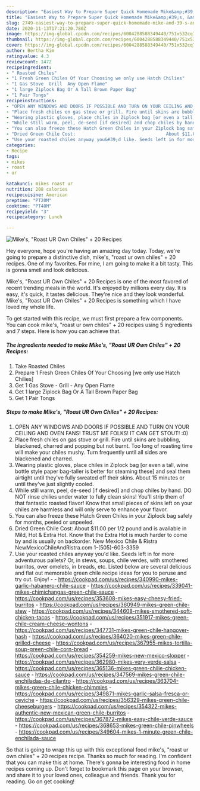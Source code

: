 ```yaml
---
description: "Easiest Way to Prepare Super Quick Homemade Mike&amp;#39;s, &amp;#34;Roast UR Own Chiles&amp;#34; + 20 Recipes"
title: "Easiest Way to Prepare Super Quick Homemade Mike&amp;#39;s, &amp;#34;Roast UR Own Chiles&amp;#34; + 20 Recipes"
slug: 2749-easiest-way-to-prepare-super-quick-homemade-mike-and-39-s-and-34-roast-ur-own-chiles-and-34-20-recipes
date: 2020-11-13T17:21:20.780Z
image: https://img-global.cpcdn.com/recipes/6004288588349440/751x532cq70/mikes-roast-ur-own-chiles-20-recipes-recipe-main-photo.jpg
thumbnail: https://img-global.cpcdn.com/recipes/6004288588349440/751x532cq70/mikes-roast-ur-own-chiles-20-recipes-recipe-main-photo.jpg
cover: https://img-global.cpcdn.com/recipes/6004288588349440/751x532cq70/mikes-roast-ur-own-chiles-20-recipes-recipe-main-photo.jpg
author: Bertha Kim
ratingvalue: 4.3
reviewcount: 1472
recipeingredient:
- " Roasted Chiles"
- "1 Fresh Green Chiles Of Your Choosing we only use Hatch Chilies"
- "1 Gas Stove  Grill  Any Open Flame"
- "1 large Ziplock Bag Or A Tall Brown Paper Bag"
- "1 Pair Tongs"
recipeinstructions:
- "OPEN ANY WINDOWS AND DOORS IF POSSIBLE AND TURN ON YOUR CEILING AND OVEN FANS! TRUST ME FOLKS! IT CAN GET STOUT! :0)"
- "Place fresh chiles on gas stove or grill. Fire until skins are bubbling, blackened, charred and popping but not burnt. Too long of roasting time will make your chiles mushy. Turn frequently until all sides are blackened and charred."
- "Wearing plastic gloves, place chiles in Ziplock bag [or even a tall, wine bottle style paper bag-taller is better for steaming these] and seal them airtight until they&#39;ve fully sweated off their skins. About 15 minutes or until they&#39;ve just slightly cooled."
- "While still warm, peel, de-seed [if desired] and chop chiles by hand. DO NOT rinse chilies under water to fully clean skins! You&#39;ll strip them of that fantastic roasted flavor! Know that small pieces of skins left on your chiles are harmless and will only serve to enhance your flavor."
- "You can also freeze these Hatch Green Chiles in your Ziplock bag safely for months, peeled or unpeeled."
- "Dried Green Chile Cost:                                  About $11.00 per 1/2 pound and is available in Mild, Hot &amp; Extra Hot. Know that the Extra Hot is much harder to come by and is usually on backorder.                                                                                                                                                                                             New Mexico Chile &amp; Ristra NewMexicoChileAndRistra.com                                                           1-(505)-603-3359"
- "Use your roasted chiles anyway you&#39;d like. Seeds left in for more adventurous pallets? Or, in stews, soups, chile verdes, with smothered burritos, over omelets, in breads, etc. Listed below are several delicious and flat out memorable green chile recipe ideas for you to peruse and try out. Enjoy!  https://cookpad.com/us/recipes/340990-mikes-garlic-habanero-chile-sauce https://cookpad.com/us/recipes/339041-mikes-chimichangas-green-chile-sauce https://cookpad.com/us/recipes/353608-mikes-easy-cheesy-fried-burritos https://cookpad.com/us/recipes/360949-mikes-green-chile-stew https://cookpad.com/us/recipes/344608-mikes-smothered-soft-chicken-tacos https://cookpad.com/us/recipes/351917-mikes-green-chile-cream-cheese-wontons https://cookpad.com/us/recipes/347731-mikes-green-chile-hangover-hash https://cookpad.com/us/recipes/364020-mikes-green-chile-grilled-cheese https://cookpad.com/us/recipes/367955-mikes-tortilla-soup-green-chile-corn-bread https://cookpad.com/us/recipes/354259-mikes-new-mexico-slopper https://cookpad.com/us/recipes/362980-mikes-very-verde-salsa https://cookpad.com/us/recipes/365136-mikes-green-chilie-chicken-sauce https://cookpad.com/us/recipes/347569-mikes-green-chile-enchiladas-de-cilantro https://cookpad.com/us/recipes/363704-mikes-green-chile-chicken-chimmies https://cookpad.com/us/recipes/349871-mikes-garlic-salsa-fresca-or-ceviche https://cookpad.com/us/recipes/356329-mikes-green-chile-cheeseburgers https://cookpad.com/us/recipes/354322-mikes-authentic-new-mexican-green-chile-burritos https://cookpad.com/us/recipes/367872-mikes-easy-chile-verde-sauce https://cookpad.com/us/recipes/368653-mikes-green-chile-pinwheels https://cookpad.com/us/recipes/349604-mikes-1-minute-green-chile-enchilada-sauce"
categories:
- Recipe
tags:
- mikes
- roast
- ur

katakunci: mikes roast ur 
nutrition: 208 calories
recipecuisine: American
preptime: "PT20M"
cooktime: "PT48M"
recipeyield: "3"
recipecategory: Lunch

---
```



![Mike&#39;s, &#34;Roast UR Own Chiles&#34; + 20 Recipes](https://img-global.cpcdn.com/recipes/6004288588349440/751x532cq70/mikes-roast-ur-own-chiles-20-recipes-recipe-main-photo.jpg)

Hey everyone, hope you're having an amazing day today. Today, we're going to prepare a distinctive dish, mike&#39;s, &#34;roast ur own chiles&#34; + 20 recipes. One of my favorites. For mine, I am going to make it a bit tasty. This is gonna smell and look delicious.



Mike&#39;s, &#34;Roast UR Own Chiles&#34; + 20 Recipes is one of the most favored of recent trending meals in the world. It's enjoyed by millions every day. It is easy, it's quick, it tastes delicious. They're nice and they look wonderful. Mike&#39;s, &#34;Roast UR Own Chiles&#34; + 20 Recipes is something which I have loved my whole life.


To get started with this recipe, we must first prepare a few components. You can cook mike&#39;s, &#34;roast ur own chiles&#34; + 20 recipes using 5 ingredients and 7 steps. Here is how you can achieve that.

<!--inarticleads1-->

##### The ingredients needed to make Mike&#39;s, &#34;Roast UR Own Chiles&#34; + 20 Recipes:

1. Take  Roasted Chiles
1. Prepare 1 Fresh Green Chiles Of Your Choosing [we only use Hatch Chilies]
1. Get 1 Gas Stove - Grill - Any Open Flame
1. Get 1 large Ziplock Bag Or A Tall Brown Paper Bag
1. Get 1 Pair Tongs




<!--inarticleads2-->

##### Steps to make Mike&#39;s, &#34;Roast UR Own Chiles&#34; + 20 Recipes:

1. OPEN ANY WINDOWS AND DOORS IF POSSIBLE AND TURN ON YOUR CEILING AND OVEN FANS! TRUST ME FOLKS! IT CAN GET STOUT! :0)
1. Place fresh chiles on gas stove or grill. Fire until skins are bubbling, blackened, charred and popping but not burnt. Too long of roasting time will make your chiles mushy. Turn frequently until all sides are blackened and charred.
1. Wearing plastic gloves, place chiles in Ziplock bag [or even a tall, wine bottle style paper bag-taller is better for steaming these] and seal them airtight until they&#39;ve fully sweated off their skins. About 15 minutes or until they&#39;ve just slightly cooled.
1. While still warm, peel, de-seed [if desired] and chop chiles by hand. DO NOT rinse chilies under water to fully clean skins! You&#39;ll strip them of that fantastic roasted flavor! Know that small pieces of skins left on your chiles are harmless and will only serve to enhance your flavor.
1. You can also freeze these Hatch Green Chiles in your Ziplock bag safely for months, peeled or unpeeled.
1. Dried Green Chile Cost:                                  About $11.00 per 1/2 pound and is available in Mild, Hot &amp; Extra Hot. Know that the Extra Hot is much harder to come by and is usually on backorder.                                                                                                                                                                                             New Mexico Chile &amp; Ristra NewMexicoChileAndRistra.com                                                           1-(505)-603-3359
1. Use your roasted chiles anyway you&#39;d like. Seeds left in for more adventurous pallets? Or, in stews, soups, chile verdes, with smothered burritos, over omelets, in breads, etc. Listed below are several delicious and flat out memorable green chile recipe ideas for you to peruse and try out. Enjoy! -  - https://cookpad.com/us/recipes/340990-mikes-garlic-habanero-chile-sauce - https://cookpad.com/us/recipes/339041-mikes-chimichangas-green-chile-sauce - https://cookpad.com/us/recipes/353608-mikes-easy-cheesy-fried-burritos - https://cookpad.com/us/recipes/360949-mikes-green-chile-stew - https://cookpad.com/us/recipes/344608-mikes-smothered-soft-chicken-tacos - https://cookpad.com/us/recipes/351917-mikes-green-chile-cream-cheese-wontons - https://cookpad.com/us/recipes/347731-mikes-green-chile-hangover-hash - https://cookpad.com/us/recipes/364020-mikes-green-chile-grilled-cheese - https://cookpad.com/us/recipes/367955-mikes-tortilla-soup-green-chile-corn-bread - https://cookpad.com/us/recipes/354259-mikes-new-mexico-slopper - https://cookpad.com/us/recipes/362980-mikes-very-verde-salsa - https://cookpad.com/us/recipes/365136-mikes-green-chilie-chicken-sauce - https://cookpad.com/us/recipes/347569-mikes-green-chile-enchiladas-de-cilantro - https://cookpad.com/us/recipes/363704-mikes-green-chile-chicken-chimmies - https://cookpad.com/us/recipes/349871-mikes-garlic-salsa-fresca-or-ceviche - https://cookpad.com/us/recipes/356329-mikes-green-chile-cheeseburgers - https://cookpad.com/us/recipes/354322-mikes-authentic-new-mexican-green-chile-burritos - https://cookpad.com/us/recipes/367872-mikes-easy-chile-verde-sauce - https://cookpad.com/us/recipes/368653-mikes-green-chile-pinwheels - https://cookpad.com/us/recipes/349604-mikes-1-minute-green-chile-enchilada-sauce




So that is going to wrap this up with this exceptional food mike&#39;s, &#34;roast ur own chiles&#34; + 20 recipes recipe. Thanks so much for reading. I'm confident that you can make this at home. There's gonna be interesting food in home recipes coming up. Don't forget to bookmark this page on your browser, and share it to your loved ones, colleague and friends. Thank you for reading. Go on get cooking!
